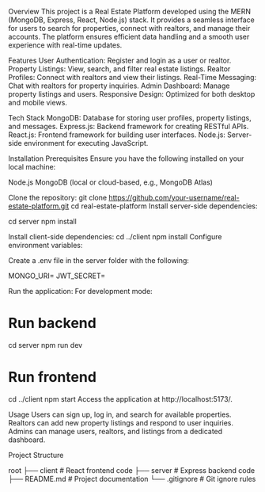 Overview
This project is a Real Estate Platform developed using the MERN (MongoDB, Express, React, Node.js) stack. 
It provides a seamless interface for users to search for properties, connect with realtors, and manage their accounts. 
The platform ensures efficient data handling and a smooth user experience with real-time updates.

Features
User Authentication: Register and login as a user or realtor.
Property Listings: View, search, and filter real estate listings.
Realtor Profiles: Connect with realtors and view their listings.
Real-Time Messaging: Chat with realtors for property inquiries.
Admin Dashboard: Manage property listings and users.
Responsive Design: Optimized for both desktop and mobile views.

Tech Stack
MongoDB: Database for storing user profiles, property listings, and messages.
Express.js: Backend framework for creating RESTful APIs.
React.js: Frontend framework for building user interfaces.
Node.js: Server-side environment for executing JavaScript.

Installation
Prerequisites
Ensure you have the following installed on your local machine:

Node.js
MongoDB (local or cloud-based, e.g., MongoDB Atlas)

Clone the repository:
git clone https://github.com/your-username/real-estate-platform.git
cd real-estate-platform
Install server-side dependencies:

cd server
npm install

Install client-side dependencies:
cd ../client
npm install
Configure environment variables:

Create a .env file in the server folder with the following:

MONGO_URI=<Your MongoDB connection string>
JWT_SECRET=<Your JWT Secret>

Run the application:
For development mode:

# Run backend
cd server
npm run dev

# Run frontend
cd ../client
npm start
Access the application at http://localhost:5173/.

Usage
Users can sign up, log in, and search for available properties.
Realtors can add new property listings and respond to user inquiries.
Admins can manage users, realtors, and listings from a dedicated dashboard.

Project Structure

root
├── client        # React frontend code
├── server        # Express backend code
├── README.md     # Project documentation
└── .gitignore    # Git ignore rules

